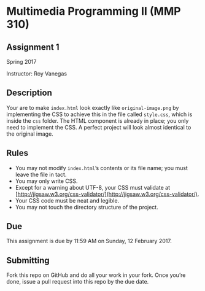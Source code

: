 # Multimedia Programming II (MMP 310)
## Assignment 1

Spring 2017

Instructor: Roy Vanegas

## Description
Your are to make `index.html` look exactly like `original-image.png` by implementing the CSS to achieve this in the file called `style.css`, which is inside the `css` folder. The HTML component is already in place; you only need to implement the CSS. A perfect project will look almost identical to the original image.

## Rules
* You may not modify `index.html`’s contents or its file name; you must leave the file in tact.
* You may only write CSS.
* Except for a warning about UTF-8, your CSS must validate at [http://jigsaw.w3.org/css-validator/](http://jigsaw.w3.org/css-validator/).
* Your CSS code must be neat and legible.
* You may not touch the directory structure of the project.

## Due
This assignment is due by 11:59 AM on Sunday, 12 February 2017.

## Submitting
Fork this repo on GitHub and do all your work in your fork. Once you’re done, issue a pull request into this repo by the due date.
